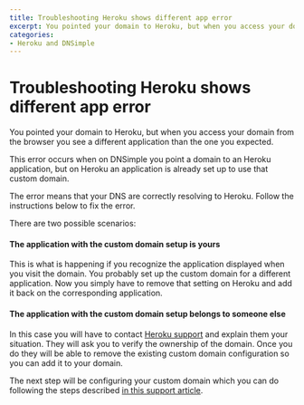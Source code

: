 ```yaml
---
title: Troubleshooting Heroku shows different app error
excerpt: You pointed your domain to Heroku, but when you access your domain you see a different application than the one you expected.
categories:
- Heroku and DNSimple
---
```


# Troubleshooting Heroku shows different app error

You pointed your domain to Heroku, but when you access your domain from the browser you see a different application than the one you expected.

This error occurs when on DNSimple you point a domain to an Heroku application, but on Heroku an application is already set up to use that custom domain.

<callout>
The error means that your DNS are correctly resolving to Heroku. Follow the instructions below to fix the error.
</callout>


There are two possible scenarios:

#### The application with the custom domain setup is yours

This is what is happening if you recognize the application displayed when you visit the domain. You probably set up the custom domain for a different application. Now you simply have to remove that setting on Heroku and add it back on the corresponding application.

#### The application with the custom domain setup belongs to someone else

In this case you will have to contact [Heroku support](https://help.heroku.com/) and explain them your situation. They will ask you to verify the ownership of the domain. Once you do they will be able to remove the existing custom domain configuration so you can add it to your domain.

The next step will be configuring your custom domain which you can do following the steps described [in this support article](/articles/domain-apex-heroku/#set-up-domain-heroku).

